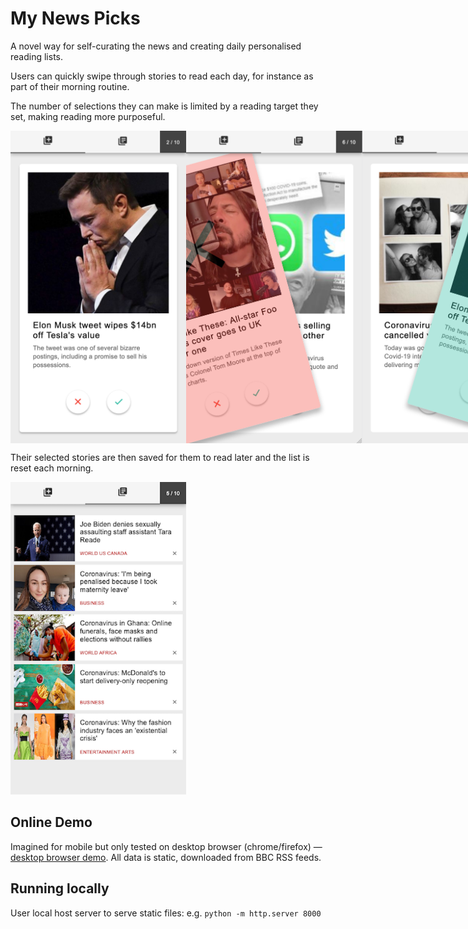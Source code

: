 # My News Picks

A novel way for self-curating the news and creating daily personalised reading lists.

Users can quickly swipe through stories to read each day, for instance as part of their morning routine.

The number of selections they can make is limited by a reading target they set, making reading more purposeful.

<div style="display:flex; justify-content: space-around">
<img src="./images/news-picks-add.png" height="500">
<img src="./images/news-picks-left.png" height="500">
<img src="./images/news-picks-right.png" height="500">
</div>

Their selected stories are then saved for them to read later and the list is reset each morning.

<img src="./images/news-picks-browse.png" height="500">

## Online Demo

Imagined for mobile but only tested on desktop browser (chrome/firefox) — [desktop browser demo](https://karlsimsbbc.github.io/my-news-prototype/index.html). All data is static, downloaded from BBC RSS feeds.

## Running locally

User local host server to serve static files: e.g. `python -m http.server 8000`
